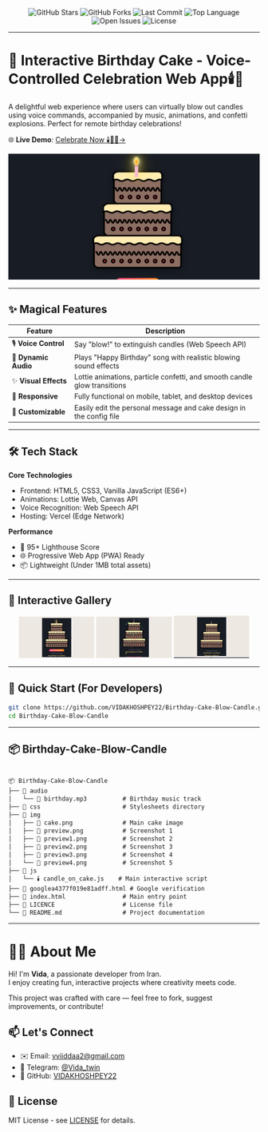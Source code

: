 <!--that's 😎 your birthday?  -->
<p align="center">
  <img src="https://img.shields.io/github/stars/VIDAKHOSHPEY22/Birthday-Cake-Blow-Candle?style=social" alt="GitHub Stars" />
  <img src="https://img.shields.io/github/forks/VIDAKHOSHPEY22/Birthday-Cake-Blow-Candle?style=social" alt="GitHub Forks" />
  <img src="https://img.shields.io/github/last-commit/VIDAKHOSHPEY22/Birthday-Cake-Blow-Candle" alt="Last Commit" />
  <img src="https://img.shields.io/github/languages/top/VIDAKHOSHPEY22/Birthday-Cake-Blow-Candle" alt="Top Language" />
  <img src="https://img.shields.io/github/issues/VIDAKHOSHPEY22/Birthday-Cake-Blow-Candle" alt="Open Issues" />
  <img src="https://img.shields.io/github/license/VIDAKHOSHPEY22/Birthday-Cake-Blow-Candle" alt="License" />
</p>

---


# 🎂 Interactive Birthday Cake - Voice-Controlled Celebration Web App🕯️🥰

A delightful web experience where users can virtually blow out candles using voice commands, accompanied by music, animations, and confetti explosions. Perfect for remote birthday celebrations!

🌐 **Live Demo**: [Celebrate Now 🕯️🎂😍→](https://birthday-kohl-nine.vercel.app/)

[![Demo Preview](img/preview.png)](https://birthday-kohl-nine.vercel.app/)

---

## ✨ Magical Features

| Feature          | Description                                                                 |
|------------------|-----------------------------------------------------------------------------|
| 🎙️ **Voice Control**  | Say "blow!" to extinguish candles (Web Speech API)                          |
| 🎼 **Dynamic Audio**  | Plays "Happy Birthday" song with realistic blowing sound effects            |
| ✨ **Visual Effects** | Lottie animations, particle confetti, and smooth candle glow transitions    |
| 📱 **Responsive**     | Fully functional on mobile, tablet, and desktop devices                     |
| 🎨 **Customizable**   | Easily edit the personal message and cake design in the config file         |

---

## 🛠️ Tech Stack

**Core Technologies**
- Frontend: HTML5, CSS3, Vanilla JavaScript (ES6+)
- Animations: Lottie Web, Canvas API
- Voice Recognition: Web Speech API
- Hosting: Vercel (Edge Network)

**Performance**
- 🚀 95+ Lighthouse Score
- 🌐 Progressive Web App (PWA) Ready
- 📦 Lightweight (Under 1MB total assets)

---

## 📸 Interactive Gallery

<div align="center">
  <img src="img/preview1.png" alt="Cake with glowing candles" width="30%"/>
  <img src="img/preview2.png" alt="Mid-blowing animation" width="30%"/> 
  <img src="img/preview3.png" alt="Celebration with confetti" width="30%"/>
</div>

---

## 🚀 Quick Start (For Developers)

```bash
git clone https://github.com/VIDAKHOSHPEY22/Birthday-Cake-Blow-Candle.git
cd Birthday-Cake-Blow-Candle

```
---
## 📦 Birthday-Cake-Blow-Candle

``` text

📦 Birthday-Cake-Blow-Candle
├── 📂 audio
│   └── 🎵 birthday.mp3          # Birthday music track
├── 📂 css                       # Stylesheets directory
├── 📂 img
│   ├── 🎂 cake.png              # Main cake image
│   ├── 📸 preview.png           # Screenshot 1
│   ├── 📸 preview1.png          # Screenshot 2
│   ├── 📸 preview2.png          # Screenshot 3
│   ├── 📸 preview3.png          # Screenshot 4
│   └── 📸 preview4.png          # Screenshot 5
├── 📂 js
│   └── 🕯️ candle_on_cake.js    # Main interactive script
├── 📄 googlea4377f019e81adff.html # Google verification
├── 📄 index.html                # Main entry point
├── 📄 LICENCE                   # License file
└── 📄 README.md                 # Project documentation
```
---

# 👩‍💻 About Me  

Hi! I'm **Vida**, a passionate developer from Iran.  
I enjoy creating fun, interactive projects where creativity meets code.  

This project was crafted with care — feel free to fork, suggest improvements, or contribute!  

## 📫 Let's Connect  
- ✉️ Email: [vviiddaa2@gmail.com](mailto:vviiddaa2@gmail.com)  
- 💬 Telegram: [@Vida_twin](https://t.me/Vida_twin)  
- 🔗 GitHub: [VIDAKHOSHPEY22](https://github.com/VIDAKHOSHPEY22)  

## 📜 License  
MIT License - see [LICENSE](./LICENSE) for details.  


